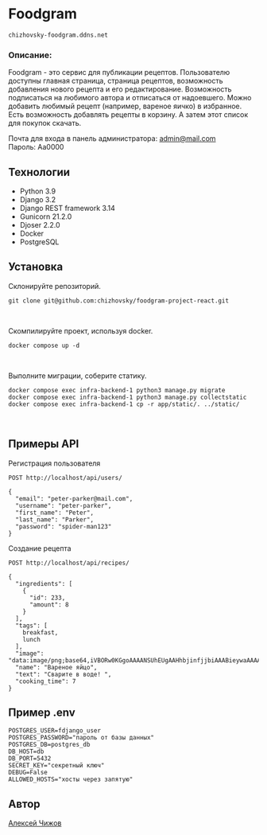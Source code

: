 # Foodgram
    chizhovsky-foodgram.ddns.net

### Описание:
Foodgram - это сервис для публикации рецептов. Пользователю доступны главная страница, страница рецептов, возможность 
добавления нового рецепта и его редактирование. Возможность подписаться на любимого автора и отписаться от надоевшего. 
Можно добавить любимый рецепт (например, вареное яичко) в избранное. Есть возможность добавлять рецепты в корзину. 
А затем этот список для покупок скачать.

Почта для входа в панель администратора: admin@mail.com  
Пароль: Aa0000

## Технологии
- Python 3.9
- Django 3.2
- Django REST framework 3.14
- Gunicorn 21.2.0
- Djoser 2.2.0
- Docker
- PostgreSQL

## Установка
Склонируйте репозиторий.
```
git clone git@github.com:chizhovsky/foodgram-project-react.git
```
<br>

Скомпилируйте проект, используя docker.
```
docker compose up -d
```
<br>

Выполните миграции, соберите статику.
```
docker compose exec infra-backend-1 python3 manage.py migrate
docker compose exec infra-backend-1 python3 manage.py collectstatic
docker compose exec infra-backend-1 cp -r app/static/. ../static/
```
<br>

## Примеры API
Регистрация пользователя
```
POST http://localhost/api/users/

{
  "email": "peter-parker@mail.com",
  "username": "peter-parker",
  "first_name": "Peter",
  "last_name": "Parker",
  "password": "spider-man123"
}
```

Создание рецепта
```
POST http://localhost/api/recipes/

{
  "ingredients": [
    {
      "id": 233,
      "amount": 8
    }
  ],
  "tags": [
    breakfast,
    lunch
  ],
  "image": "data:image/png;base64,iVBORw0KGgoAAAANSUhEUgAAHhbjinfjjbiAAABieywaAAAACVBMVEUAAAD///9fX1/S0ecCAAAACXBIWXMAAA7EAAAOxAGVKdgggdUbkHoAAAAggCByxOyYQAAAABJRU5ErkJggg",
  "name": "Вареное яйцо",
  "text": "Сварите в воде! ",
  "cooking_time": 7
}
```

## Пример .env
```
POSTGRES_USER=fdjango_user
POSTGRES_PASSWORD="пароль от базы данных"
POSTGRES_DB=postgres_db
DB_HOST=db
DB_PORT=5432
SECRET_KEY="секретный ключ"
DEBUG=False
ALLOWED_HOSTS="хосты через запятую"
```

## Автор
[Алексей Чижов](https://github.com/chizhovsky)
